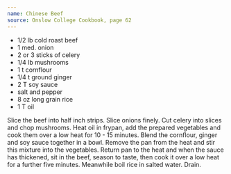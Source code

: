 ```yaml
---
name: Chinese Beef
source: Onslow College Cookbook, page 62
---
```


* 1/2 lb cold roast beef
* 1 med. onion
* 2 or 3 sticks of celery
* 1/4 lb mushrooms
* 1 t cornflour
* 1/4 t ground ginger
* 2 T soy sauce
* salt and pepper
* 8 oz long grain rice
* 1 T oil

Slice the beef into half inch strips.  Slice onions finely.  Cut celery into slices and chop mushrooms.  Heat oil in frypan, add the prepared vegetables and cook them over a low heat for 10 - 15 minutes.  Blend the cornflour, ginger and soy sauce together in a bowl.  Remove the pan from the heat and stir this mixture into the vegetables.  Return pan to the heat and when the sauce has thickened, sit in the beef, season to taste, then cook  it over a low heat for a further five minutes.  Meanwhile boil rice in salted water.  Drain.

